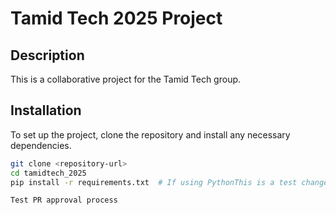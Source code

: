 # Tamid Tech 2025 Project

## Description
This is a collaborative project for the Tamid Tech group.

## Installation
To set up the project, clone the repository and install any necessary dependencies.

```bash
git clone <repository-url>
cd tamidtech_2025
pip install -r requirements.txt  # If using PythonT h i s   i s   a   t e s t   c h a n g e .  
 T e s t   P R   a p p r o v a l   p r o c e s s  
 